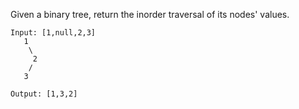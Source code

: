 Given a binary tree, return the inorder traversal of its nodes' values.
```
Input: [1,null,2,3]
   1
    \
     2
    /
   3

Output: [1,3,2]
```